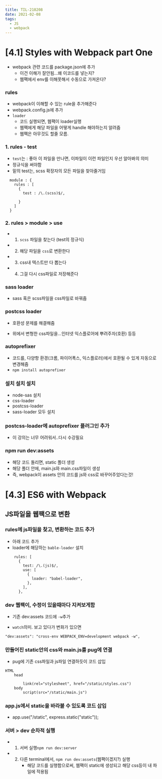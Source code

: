 ```yaml
---
title: TIL-210208
date: 2021-02-08
tags:
  - JS
  - webpack
---
```


# [4.1] Styles with Webpack part One

- webpack 관련 코드를 package.json에 추가
  - 이건 이해가 잘안됨...왜 이코드를 넣는지?
  - 웹팩에서 env를 이해못해서 수동으로 가져온다?

### rules

- webpack이 이해할 수 있는 rule을 추가해준다
- webpack.config.js에 추가
- `loader`
  - 코드 실행되면, 웹팩이 loader실행
  - 웹팩에게 해당 파일을 어떻게 handle 해야하는지 알려줌
  - 웹팩은 아무것도 할줄 모름.

### 1. rules - test

- `test`는 : 좋아 이 파일을 만나면, 이파일이 이런 파일인지 우선 알아봐의 의미
- 정규식을 써야함
- 밑의 test는, scss 확장자의 모든 파일을 찾아줄거임

```
  module : {
    rules : [
      {
        test : /\.(scss)$/,

      }
    ]
  }
```

### 2. rules > module > use

- 1. `scss` 파일을 찾는다 (test의 정규식)
- 2. 해당 파일을 `css`로 변환한다
- 3. css내 텍스트만 다 뽑는다
- 4. 그걸 다시 css파일로 저장해준다

### sass loader

- sass 혹은 scss파일을 css파일로 바꿔줌

### postcss loader

- 호환성 문제를 해결해줌

* 위에서 변형한 css파일을...인터넷 익스플로어에 뿌려주자(호환) 등등

### autoprefixer

- 코드를, 다양항 환경(크롬, 파이어폭스, 익스플로러)에서 호환될 수 있게 자동으로 변경해줌
- `npm install autoprefixer`

### 설치 설치 설치

- node-sas 설치
- css-loader
- postcss-loader
- sass-loader
  모두 설치

### postcss-loader에 autoprefixer 플러그인 추가

- 이 강의는 너무 어려워서..다시 수강필요

### npm run dev:assets

- 해당 코드 돌리면, static 폴더 생성
- 해당 폴더 안에, main.js와 main.css파일이 생성
- 즉, webpack이 assets 안의 코드를 js와 css로 바꾸어주었다는것!

# [4.3] ES6 with Webpack

## JS파일을 웹팩으로 변환

### rules에 js파일을 찾고, 변환하는 코드 추가

- 아래 코드 추가
- loader에 해당하는 `bable-loader` 설치

```
    rules: [
      {
        test: /\.(js)$/,
        use: [
          {
            loader: "babel-loader",
          },
        ],
      },
```

### dev 웹팩이, 수정이 있을때마다 지켜보게함

- 기존 dev:assets 코드에 `-w`추가

* `watch`의미. 보고 있다가 변화가 있으면

```
"dev:assets": "cross-env WEBPACK_ENV=development webpack -w",
```

### 만들어진 static안의 css와 main.js를 pug에 연결

- pug에 기존 css파일과 js파일 연결하듯이 코드 삽입

```
HTML
    head

        link(rel="stylesheet", href="/static/styles.css")
    body
        script(src="/static/main.js")
```

### app.js에서 static을 바라볼 수 있도록 코드 삽입

- app.use("/static", express.static("static"));

### 서버 > dev 순차적 실행

- 1. 서버 실행`npm run dev:server`
- 2. 다른 terminal에서, `npm run dev:assets`(웹팩이겠지?) 실행
     - 해당 코드를 실행함으로써, 웹팩이 static에 생성되고 해당 css등이 내 파일에 적용됨
